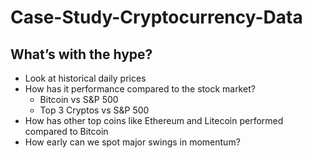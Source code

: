 # Case-Study-Cryptocurrency-Data

## What’s with the hype?

* Look at historical daily prices
* How has it performance compared to the stock market?
  * Bitcoin vs S&P 500
  * Top 3 Cryptos vs S&P 500
* How has other top coins like Ethereum and Litecoin performed compared to Bitcoin
* How early can we spot major swings in momentum?

